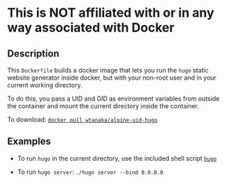 # This is NOT affiliated with or in any way associated with Docker

Description
-----------

This `Dockerfile` builds a docker image that lets you run the `hugo`
static website generator inside docker, but with your non-root user
and in your current working directory.

To do this, you pass a UID and GID as environment variables from
outside the container and mount the current directory inside the
container.

To download: [`docker pull
wtanaka/alpine-uid-hugo`](https://hub.docker.com/r/wtanaka/alpine-uid-hugo/)

Examples
--------

* To run `hugo` in the current directory, use the included shell script
  [`hugo`](/hugo)

* To run `hugo server`:
  `./hugo server --bind 0.0.0.0`
